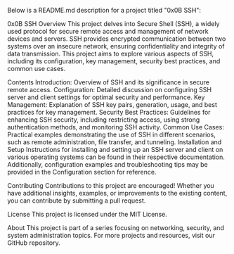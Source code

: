 Below is a README.md description for a project titled "0x0B SSH":

0x0B SSH
Overview
This project delves into Secure Shell (SSH), a widely used protocol for secure remote access and management of network devices and servers. SSH provides encrypted communication between two systems over an insecure network, ensuring confidentiality and integrity of data transmission. This project aims to explore various aspects of SSH, including its configuration, key management, security best practices, and common use cases.

Contents
Introduction: Overview of SSH and its significance in secure remote access.
Configuration: Detailed discussion on configuring SSH server and client settings for optimal security and performance.
Key Management: Explanation of SSH key pairs, generation, usage, and best practices for key management.
Security Best Practices: Guidelines for enhancing SSH security, including restricting access, using strong authentication methods, and monitoring SSH activity.
Common Use Cases: Practical examples demonstrating the use of SSH in different scenarios, such as remote administration, file transfer, and tunneling.
Installation and Setup
Instructions for installing and setting up an SSH server and client on various operating systems can be found in their respective documentation. Additionally, configuration examples and troubleshooting tips may be provided in the Configuration section for reference.

Contributing
Contributions to this project are encouraged! Whether you have additional insights, examples, or improvements to the existing content, you can contribute by submitting a pull request.

License
This project is licensed under the MIT License.

About
This project is part of a series focusing on networking, security, and system administration topics. For more projects and resources, visit our GitHub repository.


